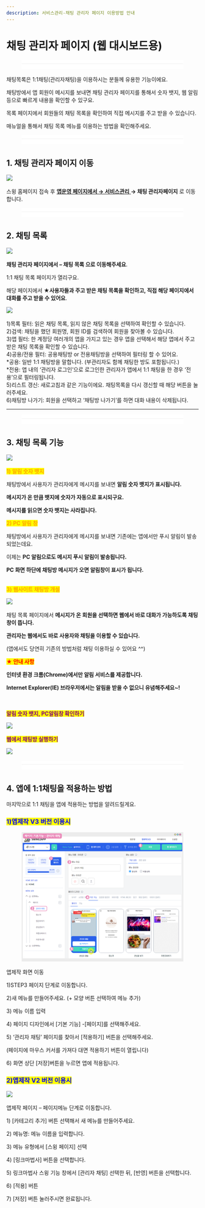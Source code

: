 ```yaml
---
description: 서비스관리-채팅 관리자 페이지 이용방법 안내
---
```


# 채팅 관리자 페이지 (웹 대시보드용)

<figure><img src="../../../.gitbook/assets/구분선.PNG" alt=""><figcaption></figcaption></figure>

채팅목록은 1:1채팅(관리자채팅)을 이용하시는 분들께 유용한 기능이에요.&#x20;

채팅방에서 앱 회원이 메시지를 보내면 채팅 관리자 페이지를 통해서 숫자 뱃지, 웹 알림 등으로 빠르게 내용을 확인할 수 있구요.

목록 페이지에서 회원들의 채팅 목록을 확인하여 직접 메시지를 주고 받을 수 있습니다.&#x20;

매뉴얼을 통해서 채팅 목록 메뉴를 이용하는 방법을 확인해주세요.

<figure><img src="../../../.gitbook/assets/구분선.PNG" alt=""><figcaption></figcaption></figure>

## 1. 채팅 관리자 페이지 이동

![](https://wp.swing2app.co.kr/wp-content/uploads/2018/10/%EA%B4%80%EB%A6%AC%EC%9E%90-%EC%B1%84%ED%8C%85%ED%8E%98%EC%9D%B4%EC%A7%80.png)

스윙 홈페이지 접속 후  [**앱운영 페이지에서 → 서비스관리** ](http://www.swing2app.co.kr/view/admin\_chatting)**→  채팅 관리자페이지** 로 이동합니다.&#x20;

<figure><img src="../../../.gitbook/assets/구분선.PNG" alt=""><figcaption></figcaption></figure>

## 2. 채팅 목록

![](https://wp.swing2app.co.kr/wp-content/uploads/2018/10/%EA%B4%80%EB%A6%AC%EC%9E%90%EC%B1%84%ED%8C%85%ED%8E%98%EC%9D%B4%EC%A7%80new2.png)

**채팅 관리자 페이지에서 – 채팅 목록 으로 이동해주세요**.

1:1 채팅 목록 페이지가 열리구요.

해당 페이지에서 ★**사용자들과 주고 받은 채팅 목록을 확인하고, 직접 해당 페이지에서 대화를 주고 받을 수 있어요**.



![](https://s3.ap-northeast-2.amazonaws.com/swing2bucket/resource/image/help/501e2b073e3179fefc05518335da28ec.png)

1\)목록 필터: 읽은 채팅 목록, 읽지 않은 채팅 목록을 선택하여 확인할 수 있습니다.\
2\)검색: 채팅을 했던 회원명, 회원 ID를 검색하여 회원을 찾아볼 수 있습니다.\
3\)앱 필터: 한 계정당 여러개의 앱을 가지고 있는 경우 앱을 선택해서 해당 앱에서 주고받은 채팅 목록을 확인할 수 있습니다.\
4\)공용/전용 필터: 공용채팅방 or 전용채팅방을 선택하여 필터링 할 수 있어요.\
\*공용: 일반 1:1 채팅방을 말합니다. (부관리자도 함께 채팅한 방도 포함됩니다.)\
\*전용: 앱 내의 ‘관리자 로그인’으로 로그인한 관리자가 앱에서 1:1 채팅을 한 경우 ‘전용’으로 필터링됩니다.\
5\)리스트 갱신: 새로고침과 같은 기능이에요. 채팅목록을 다시 갱신할 때 해당 버튼을 눌러주세요.\
6\)채팅방 나가기: 회원을 선택하고 ‘채팅방 나가기’를 하면 대화 내용이 삭제됩니다.

***

<figure><img src="../../../.gitbook/assets/구분선.PNG" alt=""><figcaption></figcaption></figure>

## 3. 채팅 목록 기능

![](https://s3.ap-northeast-2.amazonaws.com/swing2bucket/resource/image/help/9bde13d64efa084d8bbe556856d87a7e.png)

<mark style="color:orange;">**1) 알림 숫자 뱃지**</mark>

채팅방에서 사용자가 관리자에게 메시지를 보내면 **알림 숫자 뱃지가 표시됩니다.**

**메시지가 온 만큼 뱃지에 숫자가 자동으로 표시되구요.**

**메시지를 읽으면 숫자 뱃지는 사라집니다.**&#x20;



<mark style="color:orange;">**2) PC 알림 창**</mark>

채팅방에서 사용자가 관리자에게 메시지를 보내면 기존에는 앱에서만 푸시 알림이 발송되었는데요.

이제는 **PC 알림으로도 메시지 푸시 알림이 발송됩니다.**

**PC 화면 하단에 채팅방 메시지가 오면 알림창이 표시가 됩니다.**

\
<mark style="color:orange;">**3) 웹사이트 채팅방 개설**</mark>

![](https://s3.ap-northeast-2.amazonaws.com/swing2bucket/resource/image/help/4cf31405ee64937a401b0f5d2516bb7a.png)

채팅 목록 페이지에서 **메시지가 온 회원을 선택하면 웹에서 바로 대화가 가능하도록 채팅창이 뜹니다.**

**관리자는 웹에서도 바로 사용자와 채팅을 이용할 수 있습니다.**&#x20;

(앱에서도 당연히 기존의 방법처럼 채팅 이용하실 수 있어요 ^^)



<mark style="color:red;">**★ 안내 사항**</mark>

**인터넷 환경 크롬(Chrome)에서만 알림 서비스를 제공합니다.**

**Internet Explorer(IE) 브라우저에서는 알림을 받을 수 없으니 유념해주세요\~!**

\
\
<mark style="color:purple;">**알림 숫자 뱃지, PC알림창 확인하기**</mark>

![](https://s3.ap-northeast-2.amazonaws.com/swing2bucket/resource/image/help/6801a505faff31d0e090b981ddad98cb.png)

<mark style="color:purple;">**웹에서 채팅방 실행하기**</mark>

![](https://s3.ap-northeast-2.amazonaws.com/swing2bucket/resource/image/help/791f5b0f06f783dc7d00417368182fa3.png)

<figure><img src="../../../.gitbook/assets/구분선.PNG" alt=""><figcaption></figcaption></figure>

## 4. 앱에 1:1채팅을 적용하는 방법

마지막으로 1:1 채팅을 앱에 적용하는 방법을 알려드릴게요.



### <mark style="color:blue;">**1)앱제작 V3 버전 이용시**</mark>

<figure><img src="../../../.gitbook/assets/관리자채팅.png" alt=""><figcaption></figcaption></figure>

앱제작 화면 이동

1\)STEP3 페이지 단계로 이동합니다.

2\)새 메뉴를 만들어주세요. (+ 모양 버튼 선택하여 메뉴 추가)

3\) 메뉴 이름 입력

4\) 페이지 디자인에서 \[기본 기능] -\[페이지]를 선택해주세요.&#x20;

5\) ‘관리자 채팅’ 페이지를 찾아서 \[적용하기] 버튼을 선택해주세요.&#x20;

(페이지에 마우스 커서를 가져다 대면 적용하기 버튼이 열립니다)

6\) 화면 상단 \[저장]버튼을 누르면 앱에 적용됩니다.&#x20;



### <mark style="color:blue;">**2)앱제작 V2 버전 이용시**</mark>

![](https://wp.swing2app.co.kr/wp-content/uploads/2018/10/%EA%B4%80%EB%A6%AC%EC%9E%90%EC%B1%84%ED%8C%85NEW1-1.png)

앱제작 페이지 – 페이지메뉴 단계로 이동합니다.

1\) \[카테고리 추가] 버튼 선택해서 새 메뉴를 만들어주세요.

2\) 메뉴명: 메뉴 이름을 입력합니다.

3\) 메뉴 유형에서 \[스윙 페이지] 선택

4\) \[링크마법사] 버튼을 선택합니다.

5\) 링크마법사 스윙 기능 창에서 \[관리자 채팅] 선택한 뒤,  \[반영] 버튼을 선택합니다.&#x20;

6\) \[적용] 버튼

7\) \[저장] 버튼 눌러주시면 완료됩니다.
